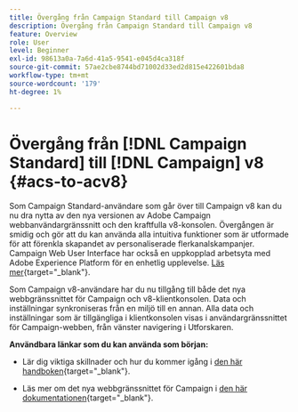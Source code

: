 ```yaml
---
title: Övergång från Campaign Standard till Campaign v8
description: Övergång från Campaign Standard till Campaign v8
feature: Overview
role: User
level: Beginner
exl-id: 98613a0a-7a6d-41a5-9541-e045d4ca318f
source-git-commit: 57ae2cbe8744bd71002d33ed2d815e422601bda8
workflow-type: tm+mt
source-wordcount: '179'
ht-degree: 1%

---
```


# Övergång från [!DNL Campaign Standard] till [!DNL Campaign] v8 {#acs-to-acv8}

Som Campaign Standard-användare som går över till Campaign v8 kan du nu dra nytta av den nya versionen av Adobe Campaign webbanvändargränssnitt och den kraftfulla v8-konsolen. Övergången är smidig och gör att du kan använda alla intuitiva funktioner som är utformade för att förenkla skapandet av personaliserade flerkanalskampanjer. Campaign Web User Interface har också en uppkopplad arbetsyta med Adobe Experience Platform för en enhetlig upplevelse. [Läs mer](https://experienceleague.adobe.com/en/docs/campaign-web/v8/start/acs-migration){target="_blank"}.

Som Campaign v8-användare har du nu tillgång till både det nya webbgränssnittet för Campaign och v8-klientkonsolen. Data och inställningar synkroniseras från en miljö till en annan. Alla data och inställningar som är tillgängliga i klientkonsolen visas i användargränssnittet för Campaign-webben, från vänster navigering i Utforskaren.

**Användbara länkar som du kan använda som början:**

* Lär dig viktiga skillnader och hur du kommer igång i [den här handboken](https://experienceleague.adobe.com/sv/docs/campaign-web/acs-to-ac/home){target="_blank"}.

* Läs mer om det nya webbgränssnittet för Campaign i [den här dokumentationen](https://experienceleague.adobe.com/docs/campaign-web/v8/campaign-web-home.html){target="_blank"}.

<!--
* Campaign Standard capabilities have been added to Campaign v8 to facilitate your transition. These capabilities are restricted to customers transitioning from Campaign Standard, and are described in [this documentation](https://experienceleague.adobe.com/en/docs/experience-cloud/campaign/campaign-standard-migration-home){target="_blank"}.-->

